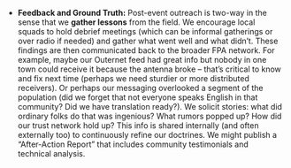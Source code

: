 - **Feedback and Ground Truth:** Post-event outreach is two-way in the sense that we **gather lessons** from the field. We encourage local squads to hold debrief meetings (which can be informal gatherings or over radio if needed) and gather what went well and what didn’t. These findings are then communicated back to the broader FPA network. For example, maybe our Outernet feed had great info but nobody in one town could receive it because the antenna broke – that’s critical to know and fix next time (perhaps we need sturdier or more distributed receivers). Or perhaps our messaging overlooked a segment of the population (did we forget that not everyone speaks English in that community? Did we have translation ready?). We solicit stories: what did ordinary folks do that was ingenious? What rumors popped up? How did our trust network hold up? This info is shared internally (and often externally too) to continuously refine our doctrines. We might publish a “After-Action Report” that includes community testimonials and technical analysis.